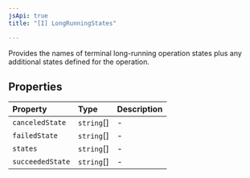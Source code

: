 ```yaml
---
jsApi: true
title: "[I] LongRunningStates"

---
```

Provides the names of terminal long-running operation states plus any
 additional states defined for the operation.

## Properties

| Property | Type | Description |
| :------ | :------ | :------ |
| `canceledState` | `string`[] | - |
| `failedState` | `string`[] | - |
| `states` | `string`[] | - |
| `succeededState` | `string`[] | - |
